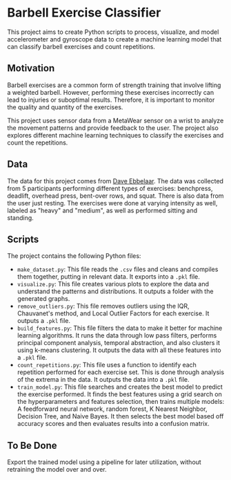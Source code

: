 # Barbell Exercise Classifier

This project aims to create Python scripts to process, visualize, and model accelerometer and gyroscope data to create a machine learning model that can classify barbell exercises and count repetitions.

## Motivation

Barbell exercises are a common form of strength training that involve lifting a weighted barbell. However, performing these exercises incorrectly can lead to injuries or suboptimal results. Therefore, it is important to monitor the quality and quantity of the exercises.

This project uses sensor data from a MetaWear sensor on a wrist to analyze the movement patterns and provide feedback to the user. The project also explores different machine learning techniques to classify the exercises and count the repetitions.

## Data

The data for this project comes from [Dave Ebbelaar]([https://www.readme-templates.com/](https://www.youtube.com/@daveebbelaar)). The data was collected from 5 participants performing different types of exercises: benchpress, deadlift, overhead press, bent-over rows, and squat. There is also data from the user just resting. The exercises were done at varying intensity as well, labeled as "heavy" and "medium", as well as performed sitting and standing.

## Scripts

The project contains the following Python files:

- `make_dataset.py`: This file reads the `.csv` files and cleans and compiles them together, putting in relevant data. It exports into a `.pkl` file.
- `visualize.py`: This file creates various plots to explore the data and understand the patterns and distributions. It outputs a folder with the generated graphs.
- `remove_outliers.py`: This file removes outliers using the IQR, Chauvanet's method, and Local Outlier Factors for each exercise. It outputs a `.pkl` file.
- `build_features.py`: This file filters the data to make it better for machine learning algorithms. It runs the data through low pass filters, performs principal component analysis, temporal abstraction, and also clusters it using k-means clustering. It outputs the data with all these features into a `.pkl` file.
- `count_repetitions.py`: This file uses a function to identify each repetition performed for each exercise set. This is done through analysis of the extrema in the data. It outputs the data into a `.pkl` file.
- `train_model.py`: This file searches and creates the best model to predict the exercise performed. It finds the best features using a grid search on the hyperparameters and features selection, then trains multiple models: A feedforward neural network, random forest, K Nearest Neighbor, Decision Tree, and Naive Bayes. It then selects the best model based off accuracy scores and then evaluates results into a confusion matrix.

## To Be Done

Export the trained model using a pipeline for later utilization, without retraining the model over and over.
